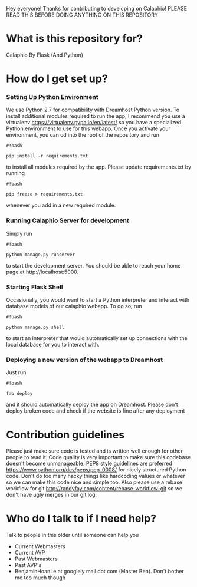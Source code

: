 Hey everyone! Thanks for contributing to developing on Calaphio! PLEASE READ THIS BEFORE DOING ANYTHING ON THIS REPOSITORY

# What is this repository for? #

Calaphio By Flask (And Python)

# How do I get set up? #

### Setting Up Python Environment ###

We use Python 2.7 for compatibility with Dreamhost Python version. To install additional modules required to run the app, I recommend you use a virtualenv https://virtualenv.pypa.io/en/latest/ so you have a specialized Python environment to use for this webapp. Once you activate your environment, you can cd into the root of the repository and run

```
#!bash

pip install -r requirements.txt
```
to install all modules required by the app. Please update requirements.txt by running

```
#!bash

pip freeze > requirements.txt
```
whenever you add in a new required module.

### Running Calaphio Server for development ###

Simply run

```
#!bash

python manage.py runserver
```
to start the development server. You should be able to reach your home page at http://localhost:5000.

### Starting Flask Shell ###
Occasionally, you would want to start a Python interpreter and interact with database models of our calaphio webapp. To do so, run

```
#!bash

python manage.py shell
```
to start an interpreter that would automatically set up connections with the local database for you to interact with.

### Deploying a new version of the webapp to Dreamhost ###
Just run 

```
#!bash

fab deploy
```
and it should automatically deploy the app on Dreamhost. Please don't deploy broken code and check if the website is fine after any deployment

# Contribution guidelines #

Please just make sure code is tested and is written well enough for other people to read it. Code quality is very important to make sure this codebase doesn't become unmanageable. PEP8 style guidelines are preferred https://www.python.org/dev/peps/pep-0008/ for nicely structured Python code. Don't do too many hacky things like hardcoding values or whatever so we can make this code nice and simple too. Also please use a rebase workflow for git http://randyfay.com/content/rebase-workflow-git so we don't have ugly merges in our git log.

# Who do I talk to if I need help? #

Talk to people in this older until someone can help you

* Current Webmasters
* Current AVP
* Past Webmasters
* Past AVP's
* BenjaminHoanLe at googlely mail dot com (Master Ben). Don't bother me too much though